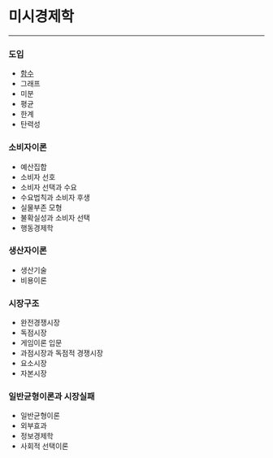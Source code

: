 # 미시경제학

---

### 도입

* [함수](https://portalife.github.io/categories/미시경제/함수)
* 그래프  
* 미분  
* 평균  
* 한계  
* 탄력성  

### 소비자이론

* 예산집합
* 소비자 선호
* 소비자 선택과 수요  
* 수요법칙과 소비자 후생  
* 실물부존 모형  
* 불확실성과 소비자 선택  
* 행동경제학

### 생산자이론

*  생산기술  
* 비용이론  

### 시장구조

* 완전경쟁시장  
* 독점시장  
* 게임이론 입문  
* 과점시장과 독점적 경쟁시장  
* 요소시장  
* 자본시장  

### 일반균형이론과 시장실패

* 일반균형이론  
* 외부효과  
* 정보경제학  
* 사회적 선택이론  
